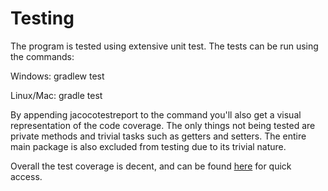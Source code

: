 # Testing

The program is tested using extensive unit test. The tests can be run using the commands:  

Windows: gradlew test  

Linux/Mac: gradle test

By appending jacocotestreport to the command you'll also get a visual representation of the code coverage.
The only things not being tested are private methods and trivial tasks such as getters and setters. The entire main package is also excluded from testing due to its trivial nature.

Overall the test coverage is decent, and can be found [here](https://codecov.io/gh/xTooth/ToothTiRaLabk19) for quick access. 
